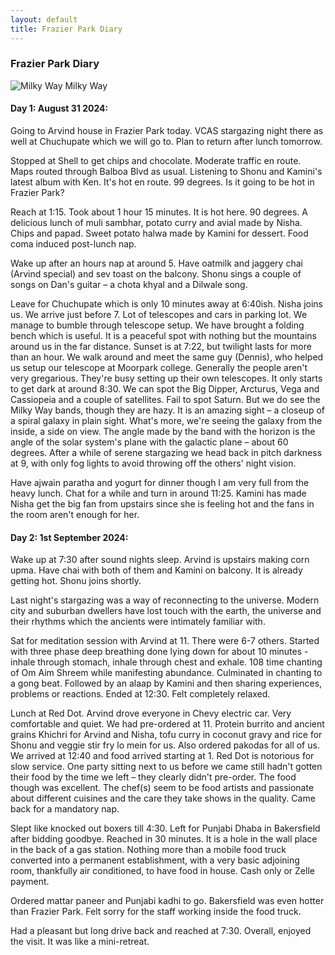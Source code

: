 ```yaml
---
layout: default
title: Frazier Park Diary
---
```


### Frazier Park Diary

![Milky Way](../../../img/milky-way.jpg)
<span class="credit">Milky Way</span>

#### Day 1: August 31 2024:

Going to Arvind house in Frazier Park today. VCAS stargazing night there as well at Chuchupate which we will go to. Plan to return after lunch tomorrow. 

Stopped at Shell to get chips and chocolate. Moderate traffic en route. Maps routed through Balboa Blvd as usual. Listening to Shonu and Kamini's latest album with Ken. It's hot en route. 99 degrees. Is it going to be hot in Frazier Park?

Reach at 1:15. Took about 1 hour 15 minutes. It is hot here. 90 degrees. A delicious lunch of muli sambhar, potato curry and avial made by Nisha. Chips and papad. Sweet potato halwa made by Kamini for dessert. Food coma induced post-lunch nap. 

Wake up after an hours nap at around 5. Have oatmilk and jaggery chai (Arvind special) and sev toast on the balcony. Shonu sings a couple of songs on Dan's guitar – a chota khyal and a Dilwale song. 

Leave for Chuchupate which is only 10 minutes away at 6:40ish. Nisha joins us. We arrive just before 7. Lot of telescopes and cars in parking lot. We manage to bumble through telescope setup. We have brought a folding bench which is useful. It is a peaceful spot with nothing but the mountains around us in the far distance. Sunset is at 7:22, but twilight lasts for more than an hour. We walk around and meet the same guy (Dennis), who helped us setup our telescope at Moorpark college. Generally the people aren't very gregarious. They're busy setting up their own telescopes. It only starts to get dark at around 8:30. We can spot the Big Dipper, Arcturus, Vega and  Cassiopeia and a couple of satellites. Fail to spot Saturn. But we do see the Milky Way bands, though they are hazy. It is an amazing sight – a closeup of a spiral galaxy in plain sight. What's more, we're seeing the galaxy from the inside, a side on view. The angle made by the band with the horizon is the angle of the solar system's plane with the galactic plane – about 60 degrees. After a while of serene stargazing we head back in pitch darkness at 9, with only fog lights to avoid throwing off the others' night vision. 

Have ajwain paratha and yogurt for dinner though I am very full from the heavy lunch. Chat for a while and turn in around 11:25. Kamini has made Nisha get the big fan from upstairs since she is feeling hot and the fans in the room aren't enough for her. 


#### Day 2: 1st September 2024:

Wake up at 7:30 after sound nights sleep. Arvind is upstairs making corn upma. Have chai with both of them and Kamini on balcony. It is already getting hot. Shonu joins shortly. 

Last night's stargazing was a way of reconnecting to the universe. Modern city and suburban dwellers have lost touch with the earth, the universe and their rhythms which the ancients were intimately familiar with. 

Sat for meditation session with Arvind at 11. There were 6-7 others. Started with three phase deep breathing done lying down for about 10 minutes - inhale through stomach, inhale through chest and exhale. 108 time chanting of Om Aim Shreem while manifesting abundance. Culminated in chanting to a gong beat. Followed by an alaap by Kamini and then sharing experiences, problems or reactions. Ended at 12:30. Felt completely relaxed. 

Lunch at Red Dot. Arvind drove everyone in Chevy electric car. Very comfortable and quiet. We had pre-ordered at 11. Protein burrito and ancient grains Khichri for Arvind and Nisha, tofu curry in coconut gravy and rice for Shonu and veggie stir fry lo mein for us. Also ordered pakodas for all of us. We arrived at 12:40 and food arrived starting at 1. Red Dot is notorious for slow service. One party sitting next to us before we came still hadn't gotten their food by the time we left – they clearly didn't pre-order. The food though was excellent. The chef(s) seem to be food artists and passionate about different cuisines and the care they take shows in the quality. Came back for a mandatory nap. 

Slept like knocked out boxers till 4:30. Left for Punjabi Dhaba in Bakersfield after bidding goodbye. Reached in 30 minutes. It is a hole in the wall place in the back of a gas station. Nothing more than a mobile food truck converted into a permanent establishment, with a very basic adjoining room, thankfully air conditioned, to have food in house. Cash only or Zelle payment.

Ordered mattar paneer and Punjabi kadhi to go. Bakersfield was even hotter than Frazier Park. Felt sorry for the staff working inside the food truck. 

Had a pleasant but long drive back and reached at 7:30. Overall, enjoyed the visit. It was like a mini-retreat. 
